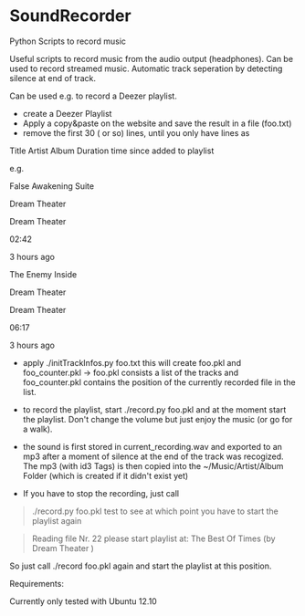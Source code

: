 SoundRecorder
=============

Python Scripts to record music

Useful scripts to record music from the audio output (headphones). 
Can be used to record streamed music. Automatic track seperation
by detecting silence at end of track. 

Can be used e.g. to record a Deezer playlist.
- create a Deezer Playlist
- Apply a copy&paste on the website and save the result in a file (foo.txt)
- remove the first 30 ( or so) lines, until you only have lines as 

Title
Artist
Album
Duration
time since added to playlist

e.g.

False Awakening Suite
	
Dream Theater
	
Dream Theater
	
02:42
	
3 hours ago
		
	
	
	
The Enemy Inside
	
Dream Theater
	
Dream Theater
	
06:17
	
3 hours ago
		
	
	
- apply ./initTrackInfos.py foo.txt
   this will create foo.pkl and foo_counter.pkl
-> foo.pkl consists a list of the tracks and foo_counter.pkl contains the position of the currently recorded file
   in the list.
   
- to record the playlist, start ./record.py foo.pkl  and at the moment start the playlist. Don't change the volume but
just enjoy the music (or go for a walk). 
- the sound is first stored in current_recording.wav and exported to an mp3 after a moment of silence at the end of
the track was recogized. The mp3 (with id3 Tags) is then copied into the ~/Music/Artist/Album Folder (which is created
if it didn't exist yet)

- If you have to stop the recording, just call 
> ./record.py foo.pkl test
to see at which point you have to start the playlist again

> Reading file Nr. 22
> please start playlist at: The Best Of Times (by Dream Theater )

So just call ./record foo.pkl again and start the playlist at this position. 


Requirements:

Currently only tested with Ubuntu 12.10

